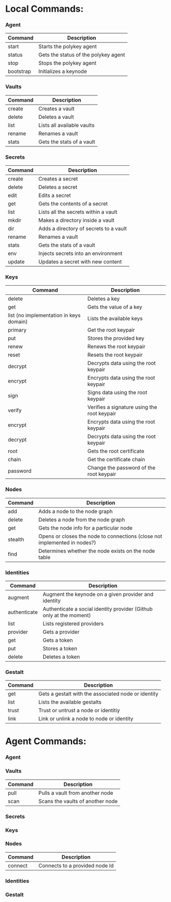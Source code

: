 # Local Commands:
### Agent
|  Command  |             Description              |
|-----------|--------------------------------------|
| start     | Starts the polykey agent             |
| status    | Gets the status of the polykey agent |
| stop      | Stops the polykey agent              |
| bootstrap | Initializes a keynode                |


### Vaults
|  Command  |             Description              |
|-----------|--------------------------------------|
| create    | Creates a vault                      |
| delete    | Deletes a vault                      |
| list      | Lists all available vaults           |
| rename    | Renames a vault                      |
| stats     | Gets the stats of a vault            |

### Secrets
|  Command  |              Description               |
|-----------|----------------------------------------|
| create    | Creates a secret                       |
| delete    | Deletes a secret                       |
| edit      | Edits a secret                         |
| get       | Gets the contents of a secret          |
| list      | Lists all the secrets within a vault   |
| mkdir     | Makes a directory inside a vault       |
| dir       | Adds a directory of secrets to a vault |
| rename    | Renames a vault                        |
| stats     | Gets the stats of a vault              |
| env       | Injects secrets into an environment    |
| update    | Updates a secret with new content      |

### Keys
|  Command  |              Description               |
|-----------|----------------------------------------|
| delete | Deletes a key |
| get | Gets the value of a key |
| list (no implementation in keys domain) | Lists the available keys |
| primary |  Get the root keypair |
| put| Stores the provided key|
| renew| Renews the root keypair|
| reset| Resets the root keypair|
| decrypt| Decrypts data using the root keypair|
| encrypt| Encrypts data using the root keypair|
| sign| Signs data using the root keypair|
| verify| Verifies a signature using the root keypair|
| encrypt| Encrypts data using the root keypair|
| decrypt| Decrypts data using the root keypair|
| root| Gets the root certificate|
| chain| Get the certificate chain|
| password| Change the password of the root keypair|

### Nodes
|  Command  |              Description               |
|-----------|----------------------------------------|
| add| Adds a node to the node graph |
| delete| Deletes a node from the node graph |
| get| Gets the node info for a particular node |
| stealth| Opens or closes the node to connections (close not implemented in nodes?) |
| find| Determines whether the node exists on the node table |

### Identities
|  Command  |              Description               |
|-----------|----------------------------------------|
| augment| Augment the keynode on a given provider and identity |
| authenticate| Authenticate a social identity provider (Github only at the moment) |
| list| Lists registered providers|
| provider| Gets a provider|
| get| Gets a token|
| put| Stores a token|
| delete| Deletes a token|

### Gestalt
|  Command  |              Description               |
|-----------|----------------------------------------|
| get| Gets a gestalt with the associated node or identity|
| list| Lists the available gestalts|
| trust| Trust or untrust a node or identitiy|
| link| Link or unlink a node to node or identity|

# Agent Commands:
### Agent
### Vaults
|  Command  |              Description               |
|-----------|----------------------------------------|
| pull| Pulls a vault from another node|
| scan| Scans the vaults of another node|
### Secrets

### Keys

### Nodes
|  Command  |              Description               |
|-----------|----------------------------------------|
| connect| Connects to a provided node Id|

### Identities

### Gestalt

